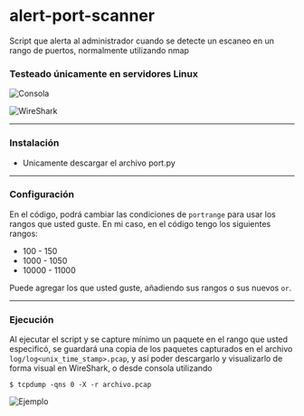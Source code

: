 # alert-port-scanner
Script que alerta al administrador cuando se detecte un escaneo en un rango de puertos, normalmente utilizando nmap

### Testeado únicamente en servidores Linux

![Consola](https://i.imgur.com/vA3JyVB.png)

![WireShark](https://i.imgur.com/pJIoIwl.png)

---

### Instalación
- Unicamente descargar el archivo port.py

---

### Configuración
En el código, podrá cambiar las condiciones de ``portrange`` para usar los rangos que usted guste.
En mi caso, en el código tengo los siguientes rangos:
- 100 - 150
- 1000 - 1050
- 10000 - 11000

Puede agregar los que usted guste, añadiendo sus rangos o sus nuevos ``or``.

---

### Ejecución
Al ejecutar el script y se capture mínimo un paquete en el rango que usted especificó, se guardará una copia
de los paquetes capturados en el archivo ``log/log<unix_time_stamp>.pcap``, y así poder descargarlo
y visualizarlo de forma visual en WireShark, o desde consola utilizando

```
$ tcpdump -qns 0 -X -r archivo.pcap
```

![Ejemplo](https://i.imgur.com/ETEummV.png)
